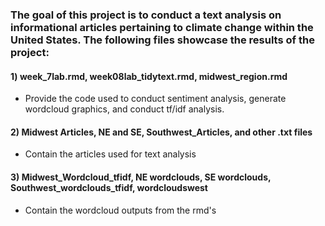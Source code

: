 ### The goal of this project is to conduct a text analysis on informational articles pertaining to climate change within the United States. The following files showcase the results of the project:

#### 1) week_7lab.rmd, week08lab_tidytext.rmd, midwest_region.rmd
- Provide the code used to conduct sentiment analysis, generate wordcloud graphics, and conduct tf/idf analysis. 

#### 2) Midwest Articles, NE and SE, Southwest_Articles, and other .txt files
- Contain the articles used for text analysis

#### 3) Midwest_Wordcloud_tfidf, NE wordclouds, SE wordclouds, Southwest_wordclouds_tfidf, wordcloudswest
- Contain the wordcloud outputs from the rmd's

